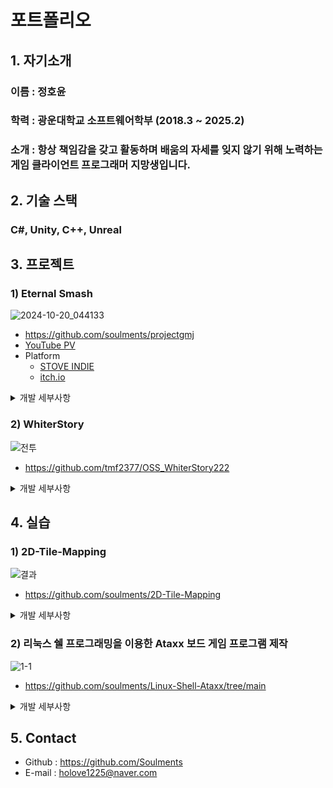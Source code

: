# 포트폴리오
## 1. 자기소개
### 이름 : 정호윤
### 학력 : 광운대학교 소프트웨어학부 (2018.3 ~ 2025.2)
### 소개 : 항상 책임감을 갖고 활동하며 배움의 자세를 잊지 않기 위해 노력하는 게임 클라이언트 프로그래머 지망생입니다.

## 2. 기술 스택
### C#, Unity, C++, Unreal
## 3. 프로젝트
### 1) Eternal Smash
![2024-10-20_044133](https://github.com/user-attachments/assets/d008413d-633d-4d1c-bc0c-0225bc05bf4c)
- https://github.com/soulments/projectgmj
- [YouTube PV](https://youtu.be/ILSI6rDLGUU?si=HJeIuhKo7HPNXhOU)
- Platform
  - [STOVE INDIE](https://store.onstove.com/ko/games/4312)
  - [itch.io](https://soulments.itch.io/eternalsmash)
<details>
  <summary>개발 세부사항</summary>
  <ul>
    <li>장르 : RPG</li>
    <li>인원 : 3명</li>
    <li>담당 역할 : 클라이언트 프로그래머 (캐릭터 로직, 데이터 관리, 스테이지 구성 등)</li>
    <li>개발 환경 : Unity, C#</li>
    <li>개발 기간 : 2024.03 ~ 2024.11</li>
    <li>참고사항 : 대학 졸업작품</li>
  </ul>
</details>

### 2) WhiterStory
![전투](https://github.com/user-attachments/assets/8326aad7-82b6-46a0-a360-ccdc52a481da)
- https://github.com/tmf2377/OSS_WhiterStory222
<details>
  <summary>개발 세부사항</summary>
  <ul>
    <li>장르 : RPG</li>
    <li>인원 : 4명</li>
    <li>담당 역할 : 클라이언트 프로그래머 (플레이어 로직 및 아이템 구현, 스테이지 구성)</li>
    <li>개발 환경 : Unity</li>
    <li>개발 기간 : 2022.10 ~ 2022.12</li>
    <li>참고사항 : 오픈소스소프트웨어개발 과목 프로젝트, 유튜브 골드메탈 영상 기반</li>
  </ul>
</details>

## 4. 실습
### 1) 2D-Tile-Mapping
![결과](https://github.com/user-attachments/assets/48458e5e-4393-4bcd-8ac8-1fdb9d7a77d0)
- https://github.com/soulments/2D-Tile-Mapping
<details>
  <summary>개발 세부사항</summary>
  <ul>
    <li>A* 알고리즘 실습 및 Unity 구현용</li>
    <li>개발 환경 : Unity</li>
    <li>실습 기간 : 2023.8</li>
    <li>참고사항 : 광운대학교 컴퓨터 동아리 COM's 2023 회지 수록용</li>
  </ul>
</details>

### 2) 리눅스 쉘 프로그래밍을 이용한 Ataxx 보드 게임 프로그램 제작
![1-1](https://github.com/user-attachments/assets/193ae169-dce5-4603-8c5b-f5734898dd1c)
- https://github.com/soulments/Linux-Shell-Ataxx/tree/main
<details>
  <summary>개발 세부사항</summary>
  <ul>
    <li>쉘 프로그래밍 기반 Ataxx 보드 게임 제작</li>
    <li>개발 환경 : 리눅스 Shell</li>
    <li>실습 기간 : 2022.5 ~ 2022.6</li>
    <li>참고사항 : 리눅스활용실습 과목 프로젝트</li>
  </ul>
</details>

## 5. Contact
- Github : https://github.com/Soulments
- E-mail : holove1225@naver.com
